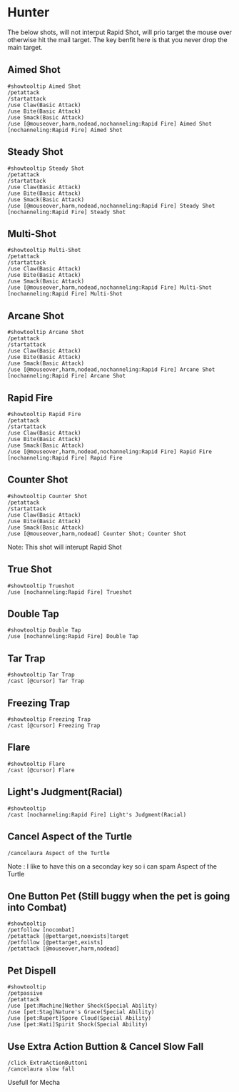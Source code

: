 # Hunter



The below shots, will not interput Rapid Shot, will prio target the mouse over otherwise hit the mail target.  The key benfit here is that you never drop the main target.

## Aimed Shot
```
#showtooltip Aimed Shot
/petattack
/startattack
/use Claw(Basic Attack)
/use Bite(Basic Attack)
/use Smack(Basic Attack)
/use [@mouseover,harm,nodead,nochanneling:Rapid Fire] Aimed Shot [nochanneling:Rapid Fire] Aimed Shot
```

## Steady Shot
```
#showtooltip Steady Shot
/petattack
/startattack
/use Claw(Basic Attack)
/use Bite(Basic Attack)
/use Smack(Basic Attack)
/use [@mouseover,harm,nodead,nochanneling:Rapid Fire] Steady Shot [nochanneling:Rapid Fire] Steady Shot
```

## Multi-Shot
```
#showtooltip Multi-Shot
/petattack
/startattack
/use Claw(Basic Attack)
/use Bite(Basic Attack)
/use Smack(Basic Attack)
/use [@mouseover,harm,nodead,nochanneling:Rapid Fire] Multi-Shot [nochanneling:Rapid Fire] Multi-Shot
```

## Arcane Shot
```
#showtooltip Arcane Shot
/petattack
/startattack
/use Claw(Basic Attack)
/use Bite(Basic Attack)
/use Smack(Basic Attack)
/use [@mouseover,harm,nodead,nochanneling:Rapid Fire] Arcane Shot [nochanneling:Rapid Fire] Arcane Shot
```

## Rapid Fire
```
#showtooltip Rapid Fire
/petattack
/startattack
/use Claw(Basic Attack)
/use Bite(Basic Attack)
/use Smack(Basic Attack)
/use [@mouseover,harm,nodead,nochanneling:Rapid Fire] Rapid Fire [nochanneling:Rapid Fire] Rapid Fire
```

## Counter Shot
```
#showtooltip Counter Shot
/petattack
/startattack
/use Claw(Basic Attack)
/use Bite(Basic Attack)
/use Smack(Basic Attack)
/use [@mouseover,harm,nodead] Counter Shot; Counter Shot
```
Note: This shot will interupt Rapid Shot

## True Shot
```
#showtooltip Trueshot
/use [nochanneling:Rapid Fire] Trueshot
```

## Double Tap
```
#showtooltip Double Tap
/use [nochanneling:Rapid Fire] Double Tap
```

## Tar Trap
```
#showtooltip Tar Trap
/cast [@cursor] Tar Trap
```

## Freezing Trap
```
#showtooltip Freezing Trap
/cast [@cursor] Freezing Trap
```

## Flare
```
#showtooltip Flare
/cast [@cursor] Flare
```

## Light's Judgment(Racial)
```
#showtooltip
/cast [nochanneling:Rapid Fire] Light's Judgment(Racial)
```

## Cancel Aspect of the Turtle
```
/cancelaura Aspect of the Turtle
```
Note : I like to have this on a seconday key so i can spam Aspect of the Turtle



## One Button Pet (Still buggy when the pet is going into Combat)
```
#showtooltip
/petfollow [nocombat]
/petattack [@pettarget,noexists]target
/petfollow [@pettarget,exists]
/petattack [@mouseover,harm,nodead]
```

## Pet Dispell
```
#showtooltip
/petpassive
/petattack
/use [pet:Machine]Nether Shock(Special Ability)
/use [pet:Stag]Nature's Grace(Special Ability)
/use [pet:Rupert]Spore Cloud(Special Ability)
/use [pet:Hati]Spirit Shock(Special Ability)
```

## Use Extra Action Buttion & Cancel Slow Fall
```
/click ExtraActionButton1
/cancelaura slow fall
```
Usefull for Mecha 

